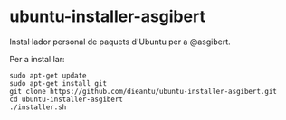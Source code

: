 # ubuntu-installer-asgibert
Instal·lador personal de paquets d'Ubuntu per a @asgibert.

Per a instal·lar:

```
sudo apt-get update
sudo apt-get install git
git clone https://github.com/dieantu/ubuntu-installer-asgibert.git
cd ubuntu-installer-asgibert
./installer.sh
```
